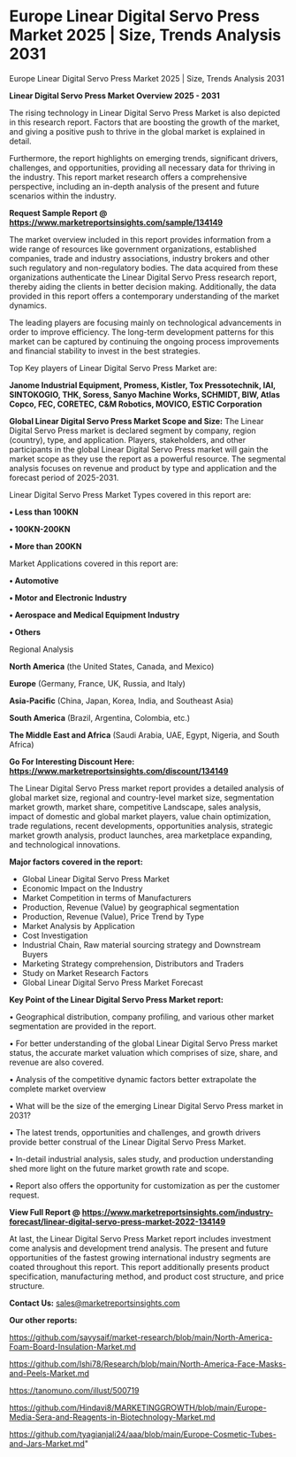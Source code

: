 # Europe Linear Digital Servo Press Market 2025 | Size, Trends Analysis 2031
Europe Linear Digital Servo Press Market 2025 | Size, Trends Analysis 2031

<Strong> Linear Digital Servo Press Market Overview 2025 - 2031</strong>

The rising technology in Linear Digital Servo Press Market is also depicted in this research report. Factors that are boosting the growth of the market, and giving a positive push to thrive in the global market is explained in detail.

Furthermore, the report highlights on emerging trends, significant drivers, challenges, and opportunities, providing all necessary data for thriving in the industry. This report market research offers a comprehensive perspective, including an in-depth analysis of the present and future scenarios within the industry.

<strong>Request Sample Report @ <a href=https://www.marketreportsinsights.com/sample/134149>https://www.marketreportsinsights.com/sample/134149</a></strong>

The market overview included in this report provides information from a wide range of resources like government organizations, established companies, trade and industry associations, industry brokers and other such regulatory and non-regulatory bodies. The data acquired from these organizations authenticate the Linear Digital Servo Press research report, thereby aiding the clients in better decision making. Additionally, the data provided in this report offers a contemporary understanding of the market dynamics.

The leading players are focusing mainly on technological advancements in order to improve efficiency. The long-term development patterns for this market can be captured by continuing the ongoing process improvements and financial stability to invest in the best strategies.

Top Key players of Linear Digital Servo Press Market are:

<strong>Janome Industrial Equipment, Promess, Kistler, Tox Pressotechnik, IAI, SINTOKOGIO, THK, Soress, Sanyo Machine Works, SCHMIDT, BIW, Atlas Copco, FEC, CORETEC, C&M Robotics, MOVICO, ESTIC Corporation</strong>

<strong><b>Global Linear Digital Servo Press Market Scope and Size:</b></strong>
The Linear Digital Servo Press market is declared segment by company, region (country), type, and application. Players, stakeholders, and other participants in the global Linear Digital Servo Press market will gain the market scope as they use the report as a powerful resource. The segmental analysis focuses on revenue and product by type and application and the forecast period of 2025-2031.

Linear Digital Servo Press Market Types covered in this report are:

<strong>• Less than 100KN

• 100KN-200KN

• More than 200KN</strong>

Market Applications covered in this report are:

<strong>• Automotive

• Motor and Electronic Industry

• Aerospace and Medical Equipment Industry

• Others</strong> 

Regional Analysis

<strong>North America</strong> (the United States, Canada, and Mexico)

<strong>Europe</strong> (Germany, France, UK, Russia, and Italy)

<strong>Asia-Pacific</strong> (China, Japan, Korea, India, and Southeast Asia)

<strong>South America</strong> (Brazil, Argentina, Colombia, etc.)

<strong>The Middle East and Africa</strong> (Saudi Arabia, UAE, Egypt, Nigeria, and South Africa)

<strong>Go For Interesting Discount Here: <a href=https://www.marketreportsinsights.com/discount/134149>https://www.marketreportsinsights.com/discount/134149</a></strong>

The Linear Digital Servo Press market report provides a detailed analysis of global market size, regional and country-level market size, segmentation market growth, market share, competitive Landscape, sales analysis, impact of domestic and global market players, value chain optimization, trade regulations, recent developments, opportunities analysis, strategic market growth analysis, product launches, area marketplace expanding, and technological innovations.

<strong><b>Major factors covered in the report:</b></strong>
<ul>
  <li>Global Linear Digital Servo Press Market </li>
  <li>Economic Impact on the Industry</li>
  <li>Market Competition in terms of Manufacturers</li>
  <li>Production, Revenue (Value) by geographical segmentation</li>
  <li>Production, Revenue (Value), Price Trend by Type</li>
  <li>Market Analysis by Application</li>
  <li>Cost Investigation</li>
  <li>Industrial Chain, Raw material sourcing strategy and Downstream Buyers</li>
  <li>Marketing Strategy comprehension, Distributors and Traders</li>
  <li>Study on Market Research Factors</li>
  <li>Global Linear Digital Servo Press Market Forecast</li>
</ul>

<strong><b>Key Point of the Linear Digital Servo Press Market report:</b></strong>

• Geographical distribution, company profiling, and various other market segmentation are provided in the report.

• For better understanding of the global Linear Digital Servo Press market status, the accurate market valuation which comprises of size, share, and revenue are also covered.

• Analysis of the competitive dynamic factors better extrapolate the complete market overview

• What will be the size of the emerging Linear Digital Servo Press market in 2031?

• The latest trends, opportunities and challenges, and growth drivers provide better construal of the Linear Digital Servo Press Market.

• In-detail industrial analysis, sales study, and production understanding shed more light on the future market growth rate and scope.

• Report also offers the opportunity for customization as per the customer request.

<strong><b>View Full Report @ <a href=https://www.marketreportsinsights.com/industry-forecast/linear-digital-servo-press-market-2022-134149>https://www.marketreportsinsights.com/industry-forecast/linear-digital-servo-press-market-2022-134149</a></b></strong>


At last, the Linear Digital Servo Press Market report includes investment come analysis and development trend analysis. The present and future opportunities of the fastest growing international industry segments are coated throughout this report. This report additionally presents product specification, manufacturing method, and product cost structure, and price structure.

<strong>Contact Us:</strong>
sales@marketreportsinsights.com

<strong>Our other reports:</strong>

<a href=https://github.com/sayysaif/market-research/blob/main/North-America-Foam-Board-Insulation-Market.md>https://github.com/sayysaif/market-research/blob/main/North-America-Foam-Board-Insulation-Market.md</a>

<a href=https://github.com/Ishi78/Research/blob/main/North-America-Face-Masks-and-Peels-Market.md>https://github.com/Ishi78/Research/blob/main/North-America-Face-Masks-and-Peels-Market.md</a>

<a href=https://tanomuno.com/illust/500719>https://tanomuno.com/illust/500719</a>

<a href=https://github.com/Hindavi8/MARKETINGGROWTH/blob/main/Europe-Media-Sera-and-Reagents-in-Biotechnology-Market.md>https://github.com/Hindavi8/MARKETINGGROWTH/blob/main/Europe-Media-Sera-and-Reagents-in-Biotechnology-Market.md</a>

<a href=https://github.com/tyagianjali24/aaa/blob/main/Europe-Cosmetic-Tubes-and-Jars-Market.md>https://github.com/tyagianjali24/aaa/blob/main/Europe-Cosmetic-Tubes-and-Jars-Market.md</a>"
